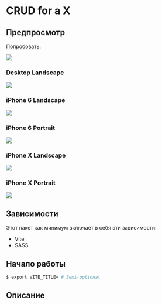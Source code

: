 # CRUD for a X

## Предпросмотр

[Попробовать](https://vladimircreator.github.io/Packages/crud-for-a-x/).

![](/crud-for-a-x/crud-for-a-x.gif)

### Desktop Landscape

![](/crud-for-a-x/windows-landscape.png)

### iPhone 6 Landscape

![](/crud-for-a-x/iPhone6-landscape.png)

### iPhone 6 Portrait

![](/crud-for-a-x/iPhone6-portrait.png)

### iPhone X Landscape

![](/crud-for-a-x/iPhoneX-landscape.png)

### iPhone X Portrait

![](/crud-for-a-x/iPhoneX-portrait.png)

## Зависимости
Этот пакет как минимум включает в себя эти зависимости:

- Vite
- SASS

## Начало работы

```bash
$ export VITE_TITLE= # Semi-optional
```

## Описание
